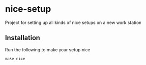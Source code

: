 nice-setup
==========

Project for setting up all kinds of nice setups on a new work station

Installation
------------
Run the following to make your setup nice

    make nice
